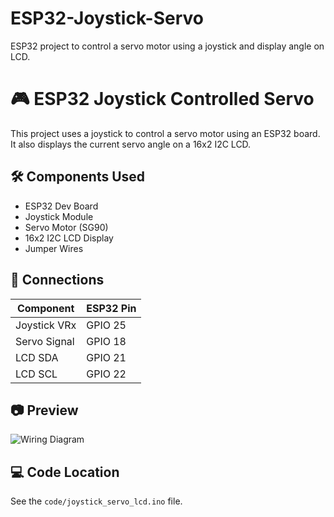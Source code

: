 # ESP32-Joystick-Servo
ESP32 project to control a servo motor using a joystick and display angle on LCD.
# 🎮 ESP32 Joystick Controlled Servo

This project uses a joystick to control a servo motor using an ESP32 board. It also displays the current servo angle on a 16x2 I2C LCD.

## 🛠️ Components Used
- ESP32 Dev Board
- Joystick Module
- Servo Motor (SG90)
- 16x2 I2C LCD Display
- Jumper Wires

## 🔌 Connections
| Component | ESP32 Pin |
|-----------|-----------|
| Joystick VRx | GPIO 25 |
| Servo Signal | GPIO 18 |
| LCD SDA      | GPIO 21 |
| LCD SCL      | GPIO 22 |

## 📷 Preview
![Wiring Diagram](images/circuit_diagram.jpg)

## 💻 Code Location
See the `code/joystick_servo_lcd.ino` file.
